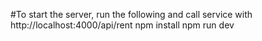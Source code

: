#To start the server, run the following and call service with http://localhost:4000/api/rent
npm install
npm run dev

